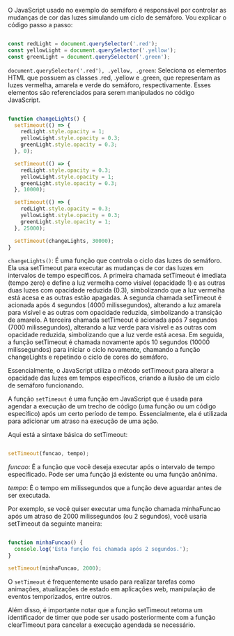 O JavaScript usado no exemplo do semáforo é responsável por controlar as mudanças de cor das luzes simulando um ciclo de semáforo. Vou explicar o código passo a passo:

```javascript

const redLight = document.querySelector('.red');
const yellowLight = document.querySelector('.yellow');
const greenLight = document.querySelector('.green');
```

```document.querySelector('.red'), .yellow, .green```: Seleciona os elementos HTML que possuem as classes .red, .yellow e .green, que representam as luzes vermelha, amarela e verde do semáforo, respectivamente. Esses elementos são referenciados para serem manipulados no código JavaScript.

```javascript

function changeLights() {
  setTimeout(() => {
    redLight.style.opacity = 1;
    yellowLight.style.opacity = 0.3;
    greenLight.style.opacity = 0.3;
  }, 0);

  setTimeout(() => {
    redLight.style.opacity = 0.3;
    yellowLight.style.opacity = 1;
    greenLight.style.opacity = 0.3;
  }, 10000);

  setTimeout(() => {
    redLight.style.opacity = 0.3;
    yellowLight.style.opacity = 0.3;
    greenLight.style.opacity = 1;
  }, 25000);

  setTimeout(changeLights, 30000);
}
```
```changeLights()```: É uma função que controla o ciclo das luzes do semáforo. Ela usa setTimeout para executar as mudanças de cor das luzes em intervalos de tempo específicos.
A primeira chamada setTimeout é imediata (tempo zero) e define a luz vermelha como visível (opacidade 1) e as outras duas luzes com opacidade reduzida (0.3), simbolizando que a luz vermelha está acesa e as outras estão apagadas.
A segunda chamada setTimeout é acionada após 4 segundos (4000 milissegundos), alterando a luz amarela para visível e as outras com opacidade reduzida, simbolizando a transição de amarelo.
A terceira chamada setTimeout é acionada após 7 segundos (7000 milissegundos), alterando a luz verde para visível e as outras com opacidade reduzida, simbolizando que a luz verde está acesa.
Em seguida, a função setTimeout é chamada novamente após 10 segundos (10000 milissegundos) para iniciar o ciclo novamente, chamando a função changeLights e repetindo o ciclo de cores do semáforo.

Essencialmente, o JavaScript utiliza o método setTimeout para alterar a opacidade das luzes em tempos específicos, criando a ilusão de um ciclo de semáforo funcionando.

A função ```setTimeout``` é uma função em JavaScript que é usada para agendar a execução de um trecho de código (uma função ou um código específico) após um certo período de tempo. Essencialmente, ela é utilizada para adicionar um atraso na execução de uma ação.

Aqui está a sintaxe básica do setTimeout:

```javascript

setTimeout(funcao, tempo);
```
*funcao*: É a função que você deseja executar após o intervalo de tempo especificado. Pode ser uma função já existente ou uma função anônima.

*tempo*: É o tempo em milissegundos que a função deve aguardar antes de ser executada.

Por exemplo, se você quiser executar uma função chamada minhaFuncao após um atraso de 2000 milissegundos (ou 2 segundos), você usaria setTimeout da seguinte maneira:

```javascript

function minhaFuncao() {
  console.log('Esta função foi chamada após 2 segundos.');
}

setTimeout(minhaFuncao, 2000);
```

O ```setTimeout``` é frequentemente usado para realizar tarefas como animações, atualizações de estado em aplicações web, manipulação de eventos temporizados, entre outros.

Além disso, é importante notar que a função setTimeout retorna um identificador de timer que pode ser usado posteriormente com a função clearTimeout para cancelar a execução agendada se necessário.